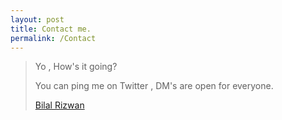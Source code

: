 ```yaml
---
layout: post
title: Contact me.
permalink: /Contact
---
```



>Yo , How's it going? 
>
>You can ping me on Twitter , DM's are open for everyone.
>
>[Bilal Rizwan](https://www.twitter.com/th3_3inst3in)